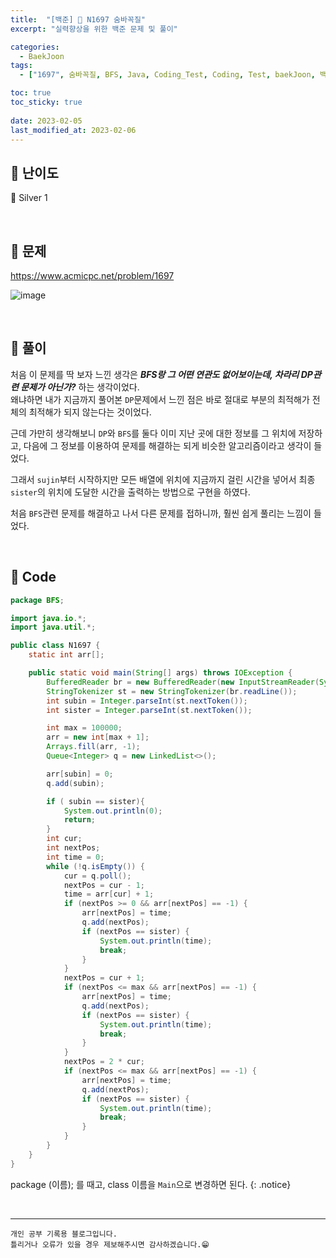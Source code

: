 ```yaml
---
title:  "[백준] 🥈 N1697 숨바꼭질"
excerpt: "실력향상을 위한 백준 문제 및 풀이"

categories:
  - BaekJoon
tags:
  - ["1697", 숨바꼭질, BFS, Java, Coding_Test, Coding, Test, baekJoon, 백준]

toc: true
toc_sticky: true
 
date: 2023-02-05
last_modified_at: 2023-02-06
---
```


## 📌 난이도

  🥈 Silver 1

<br>

## 📌 문제

<https://www.acmicpc.net/problem/1697>

![image](https://user-images.githubusercontent.com/37824506/216828258-544004b5-77ce-4e22-8fa9-847dfd0ebd17.png)


<br>

## 📌 풀이

처음 이 문제를 딱 보자 느낀 생각은 ***BFS랑 그 어떤 연관도 없어보이는데, 차라리 DP관련 문제가 아닌가?*** 하는 생각이었다.  
왜냐하면 내가 지금까지 풀어본 `DP`문제에서 느낀 점은 바로 절대로 부분의 최적해가 전체의 최적해가 되지 않는다는 것이었다.  

근데 가만히 생각해보니 `DP`와 `BFS`를 둘다 이미 지난 곳에 대한 정보를 그 위치에 저장하고, 다음에 그 정보를 이용하여 문제를 해결하는 되게 비슷한 알고리즘이라고 생각이 들었다.

그래서 `sujin`부터 시작하지만 모든 배열에 위치에 지금까지 걸린 시간을 넣어서 최종 `sister`의 위치에 도달한 시간을 출력하는 방법으로 구현을 하였다.

처음 `BFS`관련 문제를 해결하고 나서 다른 문제를 접하니까, 훨씬 쉽게 풀리는 느낌이 들었다.  

<br>

## 📌 Code

```java
package BFS;

import java.io.*;
import java.util.*;

public class N1697 {
    static int arr[];

    public static void main(String[] args) throws IOException {
        BufferedReader br = new BufferedReader(new InputStreamReader(System.in));
        StringTokenizer st = new StringTokenizer(br.readLine());
        int subin = Integer.parseInt(st.nextToken());
        int sister = Integer.parseInt(st.nextToken());

        int max = 100000;
        arr = new int[max + 1];
        Arrays.fill(arr, -1);
        Queue<Integer> q = new LinkedList<>();

        arr[subin] = 0;
        q.add(subin);

        if ( subin == sister){
            System.out.println(0);
            return;
        }
        int cur;
        int nextPos;
        int time = 0;
        while (!q.isEmpty()) {
            cur = q.poll();
            nextPos = cur - 1;
            time = arr[cur] + 1;
            if (nextPos >= 0 && arr[nextPos] == -1) {
                arr[nextPos] = time;
                q.add(nextPos);
                if (nextPos == sister) {
                    System.out.println(time);
                    break;
                }
            }
            nextPos = cur + 1;
            if (nextPos <= max && arr[nextPos] == -1) {
                arr[nextPos] = time;
                q.add(nextPos);
                if (nextPos == sister) {
                    System.out.println(time);
                    break;
                }
            }
            nextPos = 2 * cur;
            if (nextPos <= max && arr[nextPos] == -1) {
                arr[nextPos] = time;
                q.add(nextPos);
                if (nextPos == sister) {
                    System.out.println(time);
                    break;
                }
            }
        }
    }
}
```


package (이름); 를 때고, class 이름을 `Main`으로 변경하면 된다.
{: .notice} 

<br>


***
    개인 공부 기록용 블로그입니다.
    틀리거나 오류가 있을 경우 제보해주시면 감사하겠습니다.😁